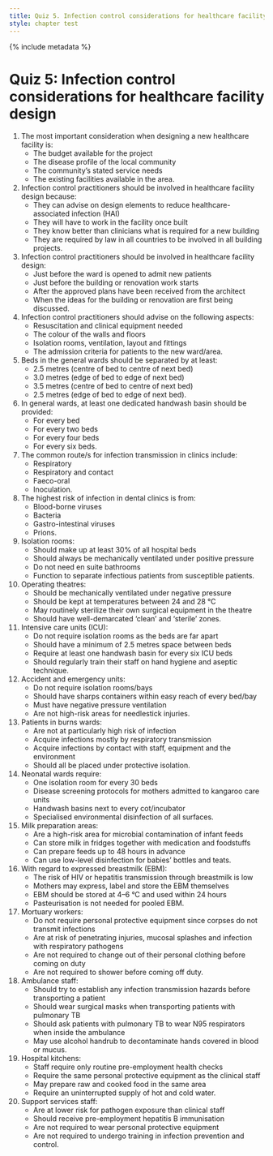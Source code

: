 ```yaml
---
title: Quiz 5. Infection control considerations for healthcare facility design
style: chapter test
---
```


{% include metadata %}

# Quiz 5: Infection control considerations for healthcare facility design

1.	The most important consideration when designing a new healthcare facility is: 
	-	The budget available for the project
	+	The disease profile of the local community
	-	The community’s stated service needs
	-	The existing facilities available in the area. 
2.	Infection control practitioners should be involved in healthcare facility design because:
	+	They can advise on design elements to reduce healthcare-associated infection (HAI)
	-	They will have to work in the facility once built
	-	They know better than clinicians what is required for a new building
	-	They are required by law in all countries to be involved in all building projects.
3.	Infection control practitioners should be involved in healthcare facility design: 
	-	Just before the ward is opened to admit new patients
	-	Just before the building or renovation work starts
	-	After the approved plans have been received from the architect
	+	When the ideas for the building or renovation are first being discussed. 
4.	Infection control practitioners should advise on the following aspects: 
	-	Resuscitation and clinical equipment needed
	-	The colour of the walls and floors
	+	Isolation rooms, ventilation, layout and fittings
	-	The admission criteria for patients to the new ward/area.
5.	Beds in the general wards should be separated by at least:
	+	2.5 metres (centre of bed to centre of next bed)
	-	3.0 metres (edge of bed to edge of next bed) 
	-	3.5 metres (centre of bed to centre of next bed)
	-	2.5 metres (edge of bed to edge of next bed).
6.	In general wards, at least one dedicated handwash basin should be provided:
	-	For every bed
	-	For every two beds
	-	For every four beds
	+	For every six beds.
7.	The common route/s for infection transmission in clinics include: 
	-	Respiratory 
	+	Respiratory and contact
	-	Faeco-oral 
	-	Inoculation.  
8.	The highest risk of infection in dental clinics is from: 
	+	Blood-borne viruses
	-	Bacteria
	-	Gastro-intestinal viruses
	-	Prions.
9.	Isolation rooms: 
	-	Should make up at least 30% of all hospital beds
	-	Should always be mechanically ventilated under positive pressure
	-	Do not need en suite bathrooms
	+	Function to separate infectious patients from susceptible patients. 
10.	Operating theatres:
	-	Should be mechanically ventilated under negative pressure
	-	Should be kept at temperatures between 24 and 28 °C
	-	May routinely sterilize their own surgical equipment in the theatre
	+	Should have well-demarcated ‘clean’ and ‘sterile’ zones.
11.	Intensive care units (ICU):
	-	Do not require isolation rooms as the beds are far apart 
	-	Should have a minimum of 2.5 metres space between beds
	-	Require at least one handwash basin for every six ICU beds
	+	Should regularly train their staff on hand hygiene and aseptic technique. 
12.	Accident and emergency units:
	-	Do not require isolation rooms/bays
	+	Should have sharps containers within easy reach of every bed/bay
	-	Must have negative pressure ventilation
	-	Are not high-risk areas for needlestick injuries.
13.	Patients in burns wards: 
	-	Are not at particularly high risk of infection
	-	Acquire infections mostly by respiratory transmission 
	+	Acquire infections by contact with staff, equipment and the environment
	-	Should all be placed under protective isolation.
14.	Neonatal wards require:
	-	One isolation room for every 30 beds
	+	Disease screening protocols for mothers admitted to kangaroo care units
	-	Handwash basins next to every cot/incubator
	-	Specialised environmental disinfection of all surfaces. 
15.	Milk preparation areas:
	+	Are a high-risk area for microbial contamination of infant feeds
	-	Can store milk in fridges together with medication and foodstuffs
	-	Can prepare feeds up to 48 hours in advance
	-	Can use low-level disinfection for babies’ bottles and teats. 
16.	With regard to expressed breastmilk (EBM):
	-	The risk of HIV or hepatitis transmission through breastmilk is low
	-	Mothers may express, label and store the EBM themselves
	+	EBM should be stored at 4–6 °C and used within 24 hours
	-	Pasteurisation is not needed for pooled EBM.
17.	Mortuary workers:  
	-	Do not require personal protective equipment since corpses do not transmit infections
	+	Are at risk of penetrating injuries, mucosal splashes and infection with respiratory pathogens
	-	Are not required to change out of their personal clothing before coming on duty  
	-	Are not required to shower before coming off duty.
18.	Ambulance staff:
	+	Should try to establish any infection transmission hazards before transporting a patient
	-	Should wear surgical masks when transporting patients with pulmonary TB
	-	Should ask patients with pulmonary TB to wear N95 respirators when inside the ambulance
	-	May use alcohol handrub to decontaminate hands covered in blood or mucus.
19.	Hospital kitchens: 
	-	Staff require only routine pre-employment health checks
	-	Require the same personal protective equipment as the clinical staff
	-	May prepare raw and cooked food in the same area
	+	Require an uninterrupted supply of hot and cold water. 
20.	Support services staff:
	-	Are at lower risk for pathogen exposure than clinical staff
	+	Should receive pre-employment hepatitis B immunisation
	-	Are not required to wear personal protective equipment
	-	Are not required to undergo training in infection prevention and control.
